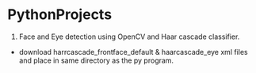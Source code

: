 # PythonProjects

1) Face and Eye detection using OpenCV and Haar cascade classifier.
 - download harrcascade_frontface_default & haarcascade_eye xml files and place in same directory as the py program.
